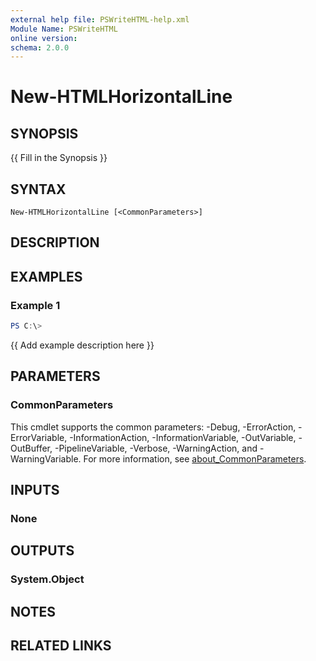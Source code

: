 ```yaml
---
external help file: PSWriteHTML-help.xml
Module Name: PSWriteHTML
online version:
schema: 2.0.0
---
```


# New-HTMLHorizontalLine

## SYNOPSIS
{{ Fill in the Synopsis }}

## SYNTAX

```
New-HTMLHorizontalLine [<CommonParameters>]
```

## DESCRIPTION


## EXAMPLES

### Example 1
```powershell
PS C:\> 
```

{{ Add example description here }}

## PARAMETERS

### CommonParameters
This cmdlet supports the common parameters: -Debug, -ErrorAction, -ErrorVariable, -InformationAction, -InformationVariable, -OutVariable, -OutBuffer, -PipelineVariable, -Verbose, -WarningAction, and -WarningVariable. For more information, see [about_CommonParameters](http://go.microsoft.com/fwlink/?LinkID=113216).

## INPUTS

### None

## OUTPUTS

### System.Object
## NOTES

## RELATED LINKS
